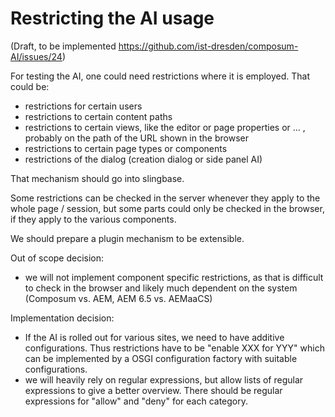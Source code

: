 # Restricting the AI usage

(Draft, to be implemented https://github.com/ist-dresden/composum-AI/issues/24)

For testing the AI, one could need restrictions where it is employed. That could be:
- restrictions for certain users
- restrictions to certain content paths
- restrictions to certain views, like the editor or page properties or ... , probably on the path of the URL shown in the browser
- restrictions to certain page types or components
- restrictions of the dialog (creation dialog or side panel AI)

That mechanism should go into slingbase. 

Some restrictions can be checked in the server whenever they apply to the whole page / session, but some parts could only be checked in the browser, if they apply to the various components.

We should prepare a plugin mechanism to be extensible.

Out of scope decision:
- we will not implement component specific restrictions, as that is difficult to check in the browser and likely much dependent on the system (Composum vs. AEM, AEM 6.5 vs. AEMaaCS)

Implementation decision:
- If the AI is rolled out for various sites, we need to have additive configurations. Thus restrictions have to be "enable XXX for YYY" which can be implemented by a OSGI configuration factory with suitable configurations.
- we will heavily rely on regular expressions, but allow lists of regular expressions to give a better overview. 
  There should be regular expressions for "allow" and "deny" for each category.
